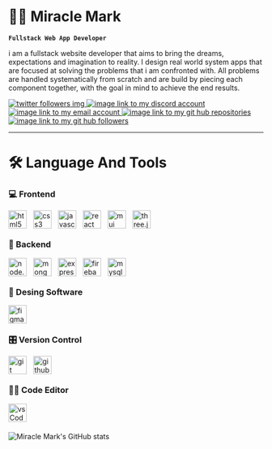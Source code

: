  # **🐱‍🏍** Miracle Mark

**`Fullstack Web App Developer`**

i am a fullstack website developer that aims to bring the dreams, expectations and imagination to reality. I design real world system apps that are  focused at solving the problems that i am confronted with.
All problems are handled systematically from scratch and are build by piecing each component together, with the goal in mind to achieve the end results.

<p>
    <a href="#">
        <img alt="twitter followers img" title="twitter followers" src="https://custom-icon-badges.demolab.com/badge/Twitter-129-blue?style=for-the-badge&logo=person-add&logoColor=white"/>
    </a>
    <a href="#">
        <img alt="image link to my discord account" title="discord account" src="https://custom-icon-badges.demolab.com/badge/-Discord-plum?style=for-the-badge&logo=comment-discussion&logoColor=black"/>
    </a>
    <a href="#">
        <img alt="image link to my email account" title="email account" src="https://custom-icon-badges.demolab.com/badge/-Email-red?style=for-the-badge&logo=unread&logoColor=white"/>
    </a>
    <a href="#">
        <img alt="image link to my git hub repositories" title="github repositories" src="https://custom-icon-badges.demolab.com/badge/-GitHub%20Repos%208-blue?style=for-the-badge&logo=workflow&logoColor=white"/>
    </a>
    <a href="#">
        <img alt="image link to my git hub followers" title="github followers" src="https://custom-icon-badges.demolab.com/badge/-GitHub%20Followers%201-black?style=for-the-badge&logo=people&logoColor=white"/>
    </a>
</p>

---

# 🛠 Language And Tools

<div style="display:flex,flex-direction:column">

<div>

### 💻 Frontend

<img align="left" alt="html5" title="html5"  width="36px" style="padding-right:10px" src="https://cdn.jsdelivr.net/gh/devicons/devicon/icons/html5/html5-original-wordmark.svg"/>
<img align="left" alt="css3" title="css3"  width="36px" style="padding-right:10px" src="https://cdn.jsdelivr.net/gh/devicons/devicon/icons/css3/css3-original-wordmark.svg"/>
<img align="left" alt="javascript" title="javascript"  width="36px" style="padding-right:10px" src="https://cdn.jsdelivr.net/gh/devicons/devicon/icons/javascript/javascript-original.svg"/>
<img align="left" alt="react" title="react"  width="36px" style="padding-right:10px" src="https://cdn.jsdelivr.net/gh/devicons/devicon/icons/react/react-original-wordmark.svg"/>
<img align="left" alt="mui" title="mui"  width="36px" style="padding-right:10px" src="https://cdn.jsdelivr.net/gh/devicons/devicon/icons/materialui/materialui-original.svg"/>
<img align="left" alt="three.js" title="three.js"  width="36px" style="padding-right:10px" src="https://cdn.jsdelivr.net/gh/devicons/devicon/icons/threejs/threejs-original-wordmark.svg"/>

</div><br><br>

<div>

### 🔐 Backend

<img align="left" alt="node.js" title="node.js"  width="36px" style="padding-right:10px" src="https://cdn.jsdelivr.net/gh/devicons/devicon/icons/nodejs/nodejs-plain-wordmark.svg"/>
<img align="left" alt="mongo db" title="mongo db"  width="36px" style="padding-right:10px" src="https://cdn.jsdelivr.net/gh/devicons/devicon/icons/mongodb/mongodb-original-wordmark.svg"/>
<img align="left" alt="express" title="express"  width="36px" style="padding-right:10px" src="https://cdn.jsdelivr.net/gh/devicons/devicon/icons/express/express-original-wordmark.svg"/>
<img align="left" alt="firebase" title="firebase"  width="36px" style="padding-right:10px" src="https://cdn.jsdelivr.net/gh/devicons/devicon/icons/firebase/firebase-plain-wordmark.svg"/>
<img align="left" alt="mysql" title="mysql"  width="36px" style="padding-right:10px" src="https://cdn.jsdelivr.net/gh/devicons/devicon/icons/mysql/mysql-original-wordmark.svg"/>
</div><br><br>

<div>

### 🎨 Desing Software

<img align="left" alt="figma" title="figma"  width="36px" style="padding-right:10px" src="https://cdn.jsdelivr.net/gh/devicons/devicon/icons/figma/figma-original.svg"/>
</div><br><br>

<div>

### 🎛 Version Control 

<img align="left" alt="git" title="git"  width="36px" style="padding-right:10px" src="https://cdn.jsdelivr.net/gh/devicons/devicon/icons/git/git-original-wordmark.svg"/>

<img align="left" alt="github" title="github"  width="36px" style="padding-right:10px" src="https://cdn.jsdelivr.net/gh/devicons/devicon/icons/github/github-original-wordmark.svg"/>
</div><br><br>

<div>

### 👩‍💻 Code Editor

<img align="left" alt="vsCode" title="vsCode"  width="36px" style="padding-right:10px" src="https://cdn.jsdelivr.net/gh/devicons/devicon/icons/vscode/vscode-original-wordmark.svg"/>
</div>

</div><br>

#

<!-- git hub stat -->

![Miracle Mark's GitHub stats](https://github-readme-stats.vercel.app/api?username=jarzzyfx&show_icons=true&theme=gruvbox)

#